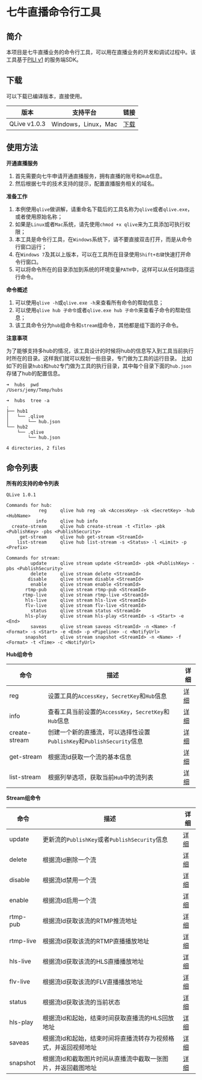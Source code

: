 # 七牛直播命令行工具

## 简介
本项目是七牛直播业务的命令行工具，可以用在直播业务的开发和调试过程中。该工具基于[PILI v1](https://github.com/pili-engineering/pili-sdk-go) 的服务端SDK。

## 下载
可以下载已编译版本，直接使用。

|版本|支持平台|链接|
|---|-----|-----|
|QLive v1.0.3|Windows，Linux，Mac|[下载](http://devtools.qiniu.com/qlive-v1.0.3.zip)|

## 使用方法

**开通直播服务**

1. 首先需要向七牛申请开通直播服务，拥有直播的账号和`Hub`信息。
2. 然后根据七牛的技术支持的提示，配置直播服务相关的域名。

**准备工作**

1. 本例使用`qlive`做讲解，请重命名下载后的工具名称为`qlive`或者`qlive.exe`，或者使用原始名称；
2. 如果是`Linux`或者`Mac`系统，请先使用`chmod +x qlive`来为工具添加可执行权限；
3. 本工具是命令行工具，在`Windows`系统下，请不要直接双击打开，而是从命令行窗口运行；
4. 在`Windows 7`及其以上版本，可以在工具所在目录使用`Shift+右键`快速打开命令行窗口。
5. 可以将命令所在的目录添加到系统的环境变量`PATH`中，这样可以从任何路径运行命令。

**命令概述**

1. 可以使用`qlive -h`或`qlive.exe -h`来查看所有命令的帮助信息；
2. 可以使用`qlive hub 子命令`或者`qlive.exe hub 子命令`来查看子命令的帮助信息；
3. 该工具命令分为`hub`组命令和`stream`组命令，其他都是组下面的子命令。


**注意事项**

为了能够支持多hub的情况，该工具设计的时候将hub的信息写入到工具当前执行时所在的目录。这样我们就可以规划一些目录，专门做为工具的运行目录。
比如如下的目录`hub1`和`hub2`专门做为工具的执行目录，其中每个目录下面的`hub.json`存储了hub的配置信息。

```
➜  hubs  pwd
/Users/jemy/Temp/hubs

➜  hubs  tree -a
.
├── hub1
│   └── .qlive
│       └── hub.json
└── hub2
    └── .qlive
        └── hub.json

4 directories, 2 files
```

## 命令列表

**所有的支持的命令列表**

```
QLive 1.0.1

Commands for hub:
            reg		qlive hub reg -ak <AccessKey> -sk <SecretKey> -hub <HubName>
           info		qlive hub info
  create-stream		qlive hub create-stream -t <Title> -pbk <PublishKey> -pbs <PublishSecurity>
     get-stream		qlive hub get-stream <StreamId>
    list-stream		qlive hub list-stream -s <Status> -l <Limit> -p <Prefix>

Commands for stream:
         update		qlive stream update <StreamId> -pbk <PublishKey> -pbs <PublishSecurity>
         delete		qlive stream delete <StreamId>
        disable		qlive stream disable <StreamId>
         enable		qlive stream enable <StreamId>
       rtmp-pub		qlive stream rtmp-pub <StreamId>
      rtmp-live		qlive stream rtmp-live <StreamId>
       hls-live		qlive stream hls-live <StreamId>
       flv-live		qlive stream flv-live <StreamId>
         status		qlive stream status <StreamId>
       hls-play		qlive stream hls-play <StreamId> -s <Start> -e <End>
         saveas		qlive stream saveas <StreamId> -n <Name> -f <Format> -s <Start> -e <End> -p <Pipeline> -c <NotifyUrl>
       snapshot		qlive stream snapshot <StreamId> -n <Name> -f <Format> -t <Time> -c <NotifyUrl>
```


**Hub组命令**

|命令|描述|详细|
|----|-----|-----|
|reg|设置工具的`AccessKey`，`SecretKey`和`Hub`信息|[详细](docs/qlive_cmd_hub_reg.md)|
|info|查看工具当前设置的`AccessKey`，`SecretKey`和`Hub`信息|[详细](docs/qlive_cmd_hub_info.md)|
|create-stream|创建一个新的直播流，可以选择性设置`PublishKey`和`PublishSecurity`信息|[详细](docs/qlive_cmd_hub_create_stream.md)|
|get-stream|根据流Id获取一个流的基本信息|[详细](docs/qlive_cmd_hub_get_stream.md)|
|list-stream|根据列举选项，获取当前`Hub`中的流列表|[详细](docs/qlive_cmd_hub_list_stream.md)|

**Stream组命令**

|命令|描述|详细|
|-----|-----|-----|
|update|更新流的`PublishKey`或者`PublishSecurity`信息|[详细](docs/qlive_cmd_stream_update.md)|
|delete|根据流Id删除一个流|[详细](docs/qlive_cmd_stream_delete.md)|
|disable|根据流Id禁用一个流|[详细](docs/qlive_cmd_stream_disable.md)|
|enable|根据流Id启用一个流|[详细](docs/qlive_cmd_stream_enable.md)|
|rtmp-pub|根据流Id获取该流的RTMP推流地址|[详细](docs/qlive_cmd_stream_rtmp_pub.md)|
|rtmp-live|根据流Id获取该流的RTMP直播播放地址|[详细](docs/qlive_cmd_stream_rtmp_live.md)|
|hls-live|根据流Id获取该流的HLS直播播放地址|[详细](docs/qlive_cmd_stream_hls_live.md)|
|flv-live|根据流Id获取该流的FLV直播播放地址|[详细](docs/qlive_cmd_stream_flv_live.md)|
|status|根据流Id获取该流的当前状态|[详细](docs/qlive_cmd_stream_status.md)|
|hls-play|根据流Id和起始，结束时间获取直播流的HLS回放地址|[详细](docs/qlive_cmd_stream_hls_play.md)|
|saveas|根据流Id和起始，结束时间将直播流转存为视频格式，并返回视频地址|[详细](docs/qlive_cmd_stream_saveas.md)|
|snapshot|根据流Id和截取图片时间从直播流中截取一张图片，并返回截图地址|[详细](docs/qlive_cmd_stream_snapshot.md)|